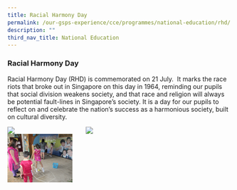 ```yaml
---
title: Racial Harmony Day
permalink: /our-gsps-experience/cce/programmes/national-education/rhd/
description: ""
third_nav_title: National Education
---
```

### **Racial Harmony Day**

Racial Harmony Day (RHD) is commemorated on 21 July.  It marks the race riots that broke out in Singapore on this day in 1964, reminding our pupils that social division weakens society, and that race and religion will always be potential fault-lines in Singapore’s society. It is a day for our pupils to reflect on and celebrate the nation’s success as a harmonious society, built on cultural diversity.

<img src="/images/rhd1.jpg" style="width:32%;margin-right:15px;" align = "left">
<img src="/images/rhd2.jpg" style="width:32%;margin-right:15px;" align = "left">
<img src="/images/rhd3.jpg" style="width:29%;margin-right:15px;" align = "left">